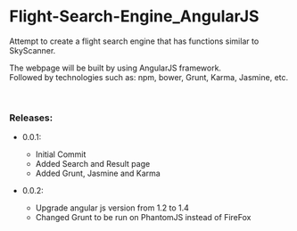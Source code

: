 # Flight-Search-Engine_AngularJS

Attempt to create a flight search engine that has functions similar to SkyScanner.

The webpage will be built by using AngularJS framework.
<br/>Followed by technologies such as: npm, bower, Grunt, Karma, Jasmine, etc.

<br/>

### Releases: 
* 0.0.1: 
  * Initial Commit
  * Added Search and Result page
  * Added Grunt, Jasmine and Karma

* 0.0.2:
  * Upgrade angular js version from 1.2 to 1.4
  * Changed Grunt to be run on PhantomJS instead of FireFox
